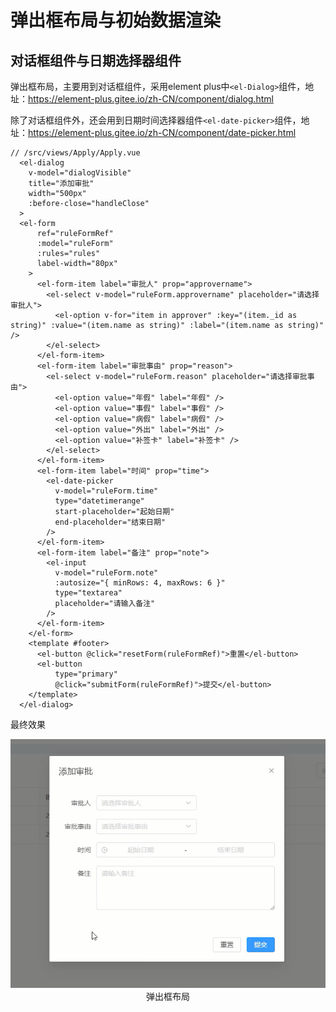 # 弹出框布局与初始数据渲染

## 对话框组件与日期选择器组件

弹出框布局，主要用到对话框组件，采用element plus中`<el-Dialog>`组件，地址：https://element-plus.gitee.io/zh-CN/component/dialog.html

除了对话框组件外，还会用到日期时间选择器组件`<el-date-picker>`组件，地址：https://element-plus.gitee.io/zh-CN/component/date-picker.html

```vue
// /src/views/Apply/Apply.vue
  <el-dialog
    v-model="dialogVisible"
    title="添加审批"
    width="500px"
    :before-close="handleClose"
  >
  <el-form
      ref="ruleFormRef"
      :model="ruleForm"
      :rules="rules"
      label-width="80px"
    >
      <el-form-item label="审批人" prop="approvername">
        <el-select v-model="ruleForm.approvername" placeholder="请选择审批人">
          <el-option v-for="item in approver" :key="(item._id as string)" :value="(item.name as string)" :label="(item.name as string)" />
        </el-select>
      </el-form-item>
      <el-form-item label="审批事由" prop="reason">
        <el-select v-model="ruleForm.reason" placeholder="请选择审批事由">
          <el-option value="年假" label="年假" />
          <el-option value="事假" label="事假" />
          <el-option value="病假" label="病假" />
          <el-option value="外出" label="外出" />
          <el-option value="补签卡" label="补签卡" />
        </el-select>
      </el-form-item>
      <el-form-item label="时间" prop="time">
        <el-date-picker
          v-model="ruleForm.time"
          type="datetimerange"
          start-placeholder="起始日期"
          end-placeholder="结束日期"
        />
      </el-form-item>
      <el-form-item label="备注" prop="note">
        <el-input
          v-model="ruleForm.note"
          :autosize="{ minRows: 4, maxRows: 6 }"
          type="textarea"
          placeholder="请输入备注"
        />
      </el-form-item>
    </el-form>
    <template #footer>
      <el-button @click="resetForm(ruleFormRef)">重置</el-button>
      <el-button
          type="primary"
          @click="submitForm(ruleFormRef)">提交</el-button>
    </template>
  </el-dialog>
```

最终效果

<div align=center>
    <img src="./img/13-02-弹出框布局.png" />
    <div>弹出框布局</div>
</div>
